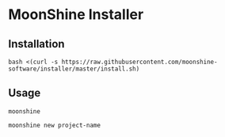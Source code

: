 # MoonShine Installer

## Installation

```shell
bash <(curl -s https://raw.githubusercontent.com/moonshine-software/installer/master/install.sh)
```

## Usage

```shell
moonshine
```

```shell
moonshine new project-name
```
